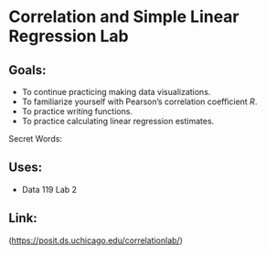 # Correlation and Simple Linear Regression Lab
## Goals:
- To continue practicing making data visualizations.
- To familiarize yourself with Pearson’s correlation coefficient $R$.
- To practice writing functions.
- To practice calculating linear regression estimates.

Secret Words:

## Uses:
- Data 119 Lab 2

## Link:
(https://posit.ds.uchicago.edu/correlationlab/)